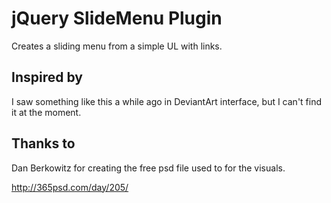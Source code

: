 # jQuery SlideMenu Plugin
Creates a sliding menu from a simple UL with links.

## Inspired by
I saw something like this a while ago in DeviantArt interface, but I can't find it at the moment.

## Thanks to
Dan Berkowitz for creating the free psd file used to for the visuals.

http://365psd.com/day/205/